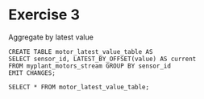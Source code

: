 # Exercise 3

Aggregate by latest value

```
CREATE TABLE motor_latest_value_table AS 
SELECT sensor_id, LATEST_BY_OFFSET(value) AS current 
FROM myplant_motors_stream GROUP BY sensor_id 
EMIT CHANGES;
```

```
SELECT * FROM motor_latest_value_table;
```
